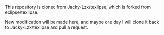 This repository is cloned from Jacky-Lzx/texlipse, which is forked from eclipse/texlipse.

New modification will be made here, and maybe one day I will clone it back to Jacky-Lzx/texlipse and pull a request.